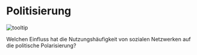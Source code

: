 # Politisierung


![tooltip](images/Faktorenraum.png)


Welchen Einfluss hat die Nutzungshäufigkeit von sozialen Netzwerken auf die politische Polarisierung?
